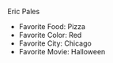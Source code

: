 Eric Pales

* Favorite Food: Pizza
* Favorite Color: Red
* Favorite City: Chicago
* Favorite Movie: Halloween